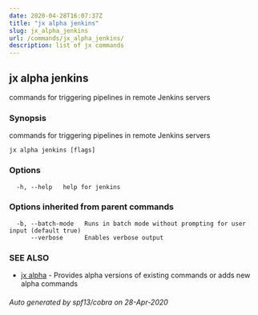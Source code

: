```yaml
---
date: 2020-04-28T16:07:37Z
title: "jx alpha jenkins"
slug: jx_alpha_jenkins
url: /commands/jx_alpha_jenkins/
description: list of jx commands
---
```

## jx alpha jenkins

commands for triggering pipelines in remote Jenkins servers

### Synopsis

commands for triggering pipelines in remote Jenkins servers

```
jx alpha jenkins [flags]
```

### Options

```
  -h, --help   help for jenkins
```

### Options inherited from parent commands

```
  -b, --batch-mode   Runs in batch mode without prompting for user input (default true)
      --verbose      Enables verbose output
```

### SEE ALSO

* [jx alpha](/commands/jx_alpha/)	 - Provides alpha versions of existing commands or adds new alpha commands

###### Auto generated by spf13/cobra on 28-Apr-2020
